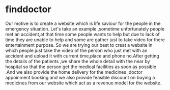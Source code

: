 # finddoctor
Our motive is to create a website which is life saviour for the people in the emergency situation. Let's take an example ,sometime unfortunately  people met an accident,at that time some people wants to help but due to lack of time they are unable to help and some are gather just to take video for there entertainment purpose. So we are trying our best to creat a website in which people just take the video of the person who just met with an accident and upload it  with current time,place and  phone no.After getting the details of the patients ,we share the whole  detail with the near by hospital so that the person get the medical facilities as soon as possible .And we also provide the home delivery for the medicines ,doctor appoinment booking and  we also provide feasible discount on buying a  medicines from our website which act as a revenue model for the website.

